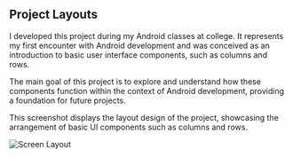 ## Project Layouts

I developed this project during my Android classes at college. 
It represents my first encounter with Android development and was conceived as an introduction to basic user interface components, such as columns and rows.

The main goal of this project is to explore and understand how these components function within the context of Android development, providing a foundation for future projects.

This screenshot displays the layout design of the project, showcasing the arrangement of basic UI components such as columns and rows.

![Screen Layout](https://i.imgur.com/2lXM7mg.png)
